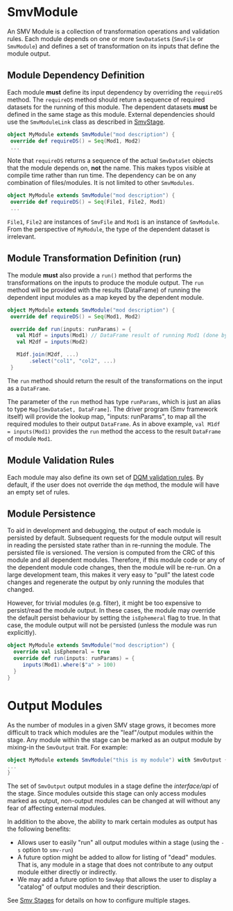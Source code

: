 # SmvModule

An SMV Module is a collection of transformation operations and validation rules.  Each module depends on one or more `SmvDataSet`s (`SmvFile` or `SmvModule`) and defines a set of transformation on its inputs that define the module output.

## Module Dependency Definition
Each module **must** define its input dependency by overriding the `requireDS` method. The `requireDS` method should return a sequence of required datasets for the running of this module.
The dependent datasets **must** be defined in the same stage as this module.  External dependencies should use the `SmvModuleLink` class as described in [SmvStage](smv_stages.md).

```scala
object MyModule extends SmvModule("mod description") {
 override def requireDS() = Seq(Mod1, Mod2)
 ...
```

Note that `requireDS` returns a sequence of the actual `SmvDataSet` objects that the module depends on, **not** the name.  This makes typos visible at compile time rather than run time.
The dependency can be on any combination of files/modules.  It is not limited to other `SmvModules`.
```scala
object MyModule extends SmvModule("mod description") {
 override def requireDS() = Seq(File1, File2, Mod1)
 ...
```
`File1`, `File2` are instances of `SmvFile` and `Mod1` is an instance of `SmvModule`.  From the perspective of `MyModule`, the type of the dependent dataset is irrelevant.

## Module Transformation Definition (run)
The module **must** also provide a `run()` method that performs the transformations on the inputs to produce the module output.  The `run` method will be provided with the results (DataFrame) of running the dependent input modules as a map keyed by the dependent module.

```scala
object MyModule extends SmvModule("mod description") {
 override def requireDS() = Seq(Mod1, Mod2)

 override def run(inputs: runParams) = {
   val M1df = inputs(Mod1) // DataFrame result of running Mod1 (done by framework automatically)
   val M2df = inputs(Mod2)

   M1df.join(M2df, ...)
       .select("col1", "col2", ...)
 }

```

The `run` method should return the result of the transformations on the input as a `DataFrame`.

The parameter of the `run` method has type `runParams`, which is just an alias to type
`Map[SmvDataSet, DataFrame]`. The driver program (Smv framework itself) will provide
the lookup map, "inputs: runParams", to map all the required modules to their
output `DataFrame`. As in above example, `val M1df = inputs(Mod1)` provides the `run`
method the access to the result `DataFrame` of module `Mod1`.

## Module Validation Rules
Each module may also define its own set of [DQM validation rules](dqm.md).  By default, if the user does not override the `dqm` method, the module will have an empty set of rules.

## Module Persistence
To aid in development and debugging, the output of each module is persisted by default.  Subsequent requests for the module output will result in reading the persisted state rather than in re-running the module.
The persisted file is versioned.  The version is computed from the CRC of this module and all dependent modules.  Therefore, if this module code or any of the dependent module code changes, then the module will be re-run.
On a large development team, this makes it very easy to "pull" the latest code changes and regenerate the output by only running the modules that changed.

However, for trivial modules (e.g. filter), it might be too expensive to persist/read the module output.  In these cases, the module may override the default persist behaviour by setting the `isEphemeral` flag to true.  In that case, the module output will not be persisted (unless the module was run explicitly).

```scala
object MyModule extends SmvModule("mod description") {
  override val isEphemeral = true
  override def run(inputs: runParams) = {
     inputs(Mod1).where($"a" > 100)
  }
}
```

# Output Modules
As the number of modules in a given SMV stage grows, it becomes more difficult to track which
modules are the "leaf"/output modules within the stage.
Any module within the stage can be marked as an output module by mixing-in the `SmvOutput` trait.
For example:

```scala
object MyModule extends SmvModule("this is my module") with SmvOutput {
...
}
```

The set of `SmvOutput` output modules in a stage define the *interface/api* of the stage.  Since modules outside this stage can only access modules marked as output, non-output modules can be changed at will without any fear of affecting external modules.

In addition to the above, the ability to mark certain modules as output has the following benefits:

* Allows user to easily "run" all output modules within a stage (using the `-s` option to `smv-run`)
* A future option might be added to allow for listing of "dead" modules.  That is, any module in a stage that does not contribute to any output module either directly or indirectly.
* We may add a future option to `SmvApp` that allows the user to display a "catalog" of output modules and their description.

See [Smv Stages](smv_stages.md) for details on how to configure multiple stages.
